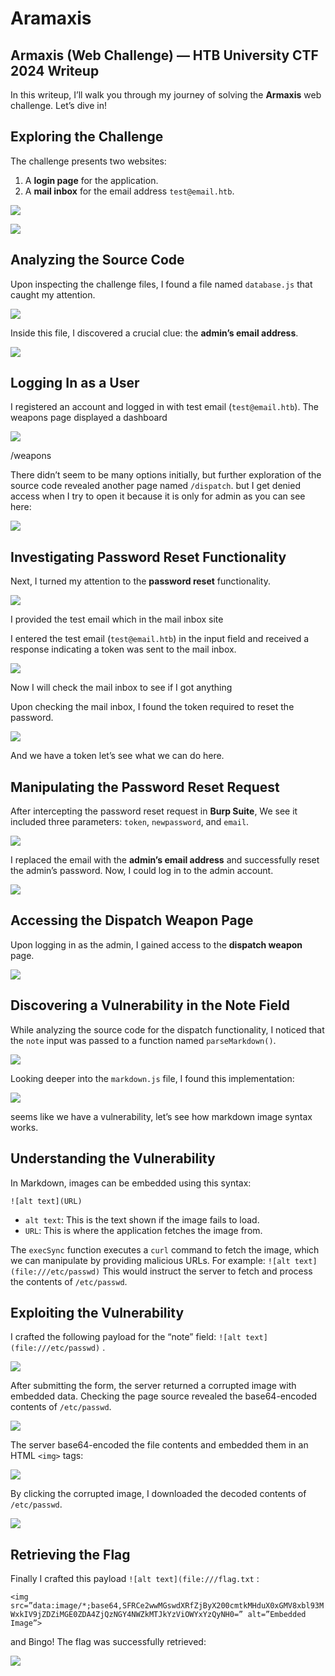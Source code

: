 # Aramaxis

## Armaxis (Web Challenge) — HTB University CTF 2024 Writeup

In this writeup, I’ll walk you through my journey of solving the **Armaxis** web challenge. Let’s dive in!

## Exploring the Challenge

The challenge presents two websites:

1. A **login page** for the application.
2. A **mail inbox** for the email address `test@email.htb`.

![](https://miro.medium.com/v2/resize:fit:700/1*DT10Cd_osmlDGR8eTkoIdg.png)

![](https://miro.medium.com/v2/resize:fit:700/1*p_0JB_6kfz_RHuKC44-TxQ.png)

## Analyzing the Source Code

Upon inspecting the challenge files, I found a file named `database.js` that caught my attention.

![](https://miro.medium.com/v2/resize:fit:700/1*X3QEWKR5Bxm_cVp18xx6fw.png)

Inside this file, I discovered a crucial clue: the **admin’s email address**.

![](https://miro.medium.com/v2/resize:fit:671/1*MZ3NTEM7koQ-7lVvm-RVwA.png)

## Logging In as a User

I registered an account and logged in with test email (`test@email.htb`). The weapons page displayed a dashboard

![](https://miro.medium.com/v2/resize:fit:700/1*ZHb2liAHV8uXMUuCsfirjw.png)

/weapons

There didn’t seem to be many options initially, but further exploration of the source code revealed another page named `/dispatch`. but I get denied access when I try to open it because it is only for admin as you can see here:

![](https://miro.medium.com/v2/resize:fit:700/1*imwKl803O21RCM-uplLYRQ.png)

## Investigating Password Reset Functionality

Next, I turned my attention to the **password reset** functionality.

![](https://miro.medium.com/v2/resize:fit:425/1*yNRq0iBZuhw6Hgw1N9qtsQ.png)

I provided the test email which in the mail inbox site

I entered the test email (`test@email.htb`) in the input field and received a response indicating a token was sent to the mail inbox.

![](https://miro.medium.com/v2/resize:fit:606/1*MkSW-duB6YgawBbCYRThmw.png)

Now I will check the mail inbox to see if I got anything

Upon checking the mail inbox, I found the token required to reset the password.

![](https://miro.medium.com/v2/resize:fit:700/1*7uTxjNiY6xsvTegWJEGZaA.png)

And we have a token let’s see what we can do here.

## Manipulating the Password Reset Request

After intercepting the password reset request in **Burp Suite**, We see it included three parameters: `token`, `newpassword`, and `email`.

![](https://miro.medium.com/v2/resize:fit:700/1*nuyqDwhLGFeqT7vUihbtFw.png)

I replaced the email with the **admin’s email address** and successfully reset the admin’s password. Now, I could log in to the admin account.

![](https://miro.medium.com/v2/resize:fit:700/1*14qVz_uZ9HLq4xzx2DcF-g.png)

## Accessing the Dispatch Weapon Page

Upon logging in as the admin, I gained access to the **dispatch weapon** page.

![](https://miro.medium.com/v2/resize:fit:700/1*Fj4DRGWUGofcuBSS9hkIYQ.png)

## Discovering a Vulnerability in the Note Field

While analyzing the source code for the dispatch functionality, I noticed that the `note` input was passed to a function named `parseMarkdown()`.

![](https://miro.medium.com/v2/resize:fit:700/1*I6fesCbW9mxw1GjNKXGjbQ.png)

Looking deeper into the `markdown.js` file, I found this implementation:

![](https://miro.medium.com/v2/resize:fit:700/1*alDXHmGDpM65agUxVizXkg.png)

seems like we have a vulnerability, let’s see how markdown image syntax works.

## Understanding the Vulnerability

In Markdown, images can be embedded using this syntax:

`![alt text](URL)`

* `alt text`: This is the text shown if the image fails to load.
* `URL`: This is where the application fetches the image from.

The `execSync` function executes a `curl` command to fetch the image, which we can manipulate by providing malicious URLs. For example: `![alt text](file:///etc/passwd)` This would instruct the server to fetch and process the contents of `/etc/passwd`.

## Exploiting the Vulnerability

I crafted the following payload for the “note” field: `![alt text](file:///etc/passwd)` .

![](https://miro.medium.com/v2/resize:fit:700/1*o1EelI_VyodmXn730k1e0Q.png)

After submitting the form, the server returned a corrupted image with embedded data. Checking the page source revealed the base64-encoded contents of `/etc/passwd`.

![](https://miro.medium.com/v2/resize:fit:700/1*6zdU0fV99JuK6m_ftX3g3g.png)

The server base64-encoded the file contents and embedded them in an HTML `<img>` tags:

![](https://miro.medium.com/v2/resize:fit:700/1*IFH-Zn1UlluaFfPTXlGx5g.png)

By clicking the corrupted image, I downloaded the decoded contents of `/etc/passwd`.

![](https://miro.medium.com/v2/resize:fit:486/1*0DgYi_fAI0UaaIhtgtYRgg.png)

## Retrieving the Flag

Finally I crafted this payload `![alt text](file:///flag.txt` :

`<img src=”data:image/*;base64,SFRCe2wwMGswdXRfZjByX200cmtkMHduX0xGMV8xbl93MWxkIV9jZDZiMGE0ZDA4ZjQzNGY4NWZkMTJkYzViOWYxYzQyNH0=” alt=”Embedded Image”>`

and Bingo! The flag was successfully retrieved:

![](https://miro.medium.com/v2/resize:fit:637/1*rY93R6OCV2PkYCxtIFSjPA.png)
